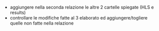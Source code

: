 - aggiungere nella seconda relazione le altre 2 cartelle spiegate (HLS e results)
- controllare le modifiche fatte al 3 elaborato ed aggiungere/togliere quelle non fatte nella relazione
